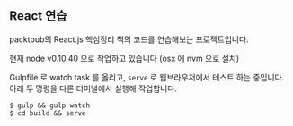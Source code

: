 React 연습 
---------

packtpub의 React.js 핵심정리 책의 코드를 연습해보는 프로젝트입니다.

현재 node v0.10.40 으로 작업하고 있습니다 (osx 에 nvm 으로 설치)

Gulpfile 로 watch task 를 올리고, `serve` 로 웹브라우저에서 테스트 하는 중입니다.
아래 두 명령을 다른 터미널에서 실행해 작업합니다. 

    $ gulp && gulp watch
    $ cd build && serve